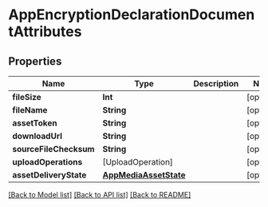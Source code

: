 # AppEncryptionDeclarationDocumentAttributes

## Properties
Name | Type | Description | Notes
------------ | ------------- | ------------- | -------------
**fileSize** | **Int** |  | [optional] 
**fileName** | **String** |  | [optional] 
**assetToken** | **String** |  | [optional] 
**downloadUrl** | **String** |  | [optional] 
**sourceFileChecksum** | **String** |  | [optional] 
**uploadOperations** | [UploadOperation] |  | [optional] 
**assetDeliveryState** | [**AppMediaAssetState**](AppMediaAssetState.md) |  | [optional] 

[[Back to Model list]](../README.md#documentation-for-models) [[Back to API list]](../README.md#documentation-for-api-endpoints) [[Back to README]](../README.md)


